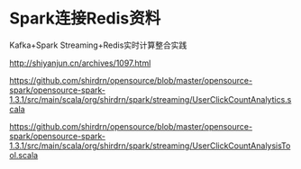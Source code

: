 # Spark连接Redis资料


Kafka+Spark Streaming+Redis实时计算整合实践

<http://shiyanjun.cn/archives/1097.html>

<https://github.com/shirdrn/opensource/blob/master/opensource-spark/opensource-spark-1.3.1/src/main/scala/org/shirdrn/spark/streaming/UserClickCountAnalytics.scala>

<https://github.com/shirdrn/opensource/blob/master/opensource-spark/opensource-spark-1.3.1/src/main/scala/org/shirdrn/spark/streaming/UserClickCountAnalysisTool.scala>